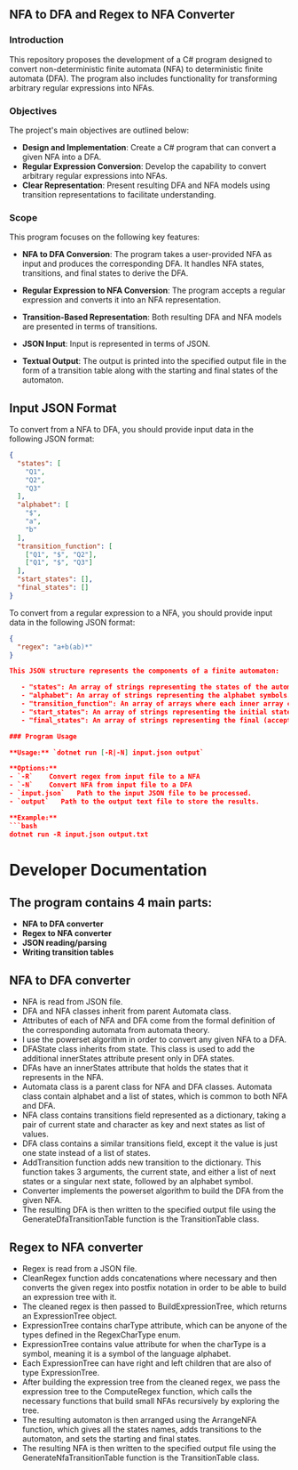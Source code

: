 ## NFA to DFA and Regex to NFA Converter

### Introduction

This repository proposes the development of a C# program designed to convert non-deterministic finite automata (NFA) to deterministic finite automata (DFA). The program also includes functionality for transforming arbitrary regular expressions into NFAs.

### Objectives

The project's main objectives are outlined below:

- **Design and Implementation**: Create a C# program that can convert a given NFA into a DFA.
- **Regular Expression Conversion**: Develop the capability to convert arbitrary regular expressions into NFAs.
- **Clear Representation**: Present resulting DFA and NFA models using transition representations to facilitate understanding.

### Scope

This program focuses on the following key features:

- **NFA to DFA Conversion**: The program takes a user-provided NFA as input and produces the corresponding DFA. It handles NFA states, transitions, and final states to derive the DFA.

- **Regular Expression to NFA Conversion**: The program accepts a regular expression and converts it into an NFA representation.

- **Transition-Based Representation**: Both resulting DFA and NFA models are presented in terms of transitions.

- **JSON Input**: Input is represented in terms of JSON.

- **Textual Output**: The output is printed into the specified output file in the form of a transition
table along with the starting and final states of the automaton.

## Input JSON Format

To convert from a NFA to DFA, you should provide input data in the following JSON format:

```json
{
  "states": [
    "Q1",
    "Q2",
    "Q3"
  ],
  "alphabet": [
    "$",
    "a",
    "b"
  ],
  "transition_function": [
    ["Q1", "$", "Q2"],
    ["Q1", "$", "Q3"]
  ],
  "start_states": [],
  "final_states": []
}
```

To convert from a regular expression to a NFA, you should provide input data in the following JSON format:
```json
{
  "regex": "a+b(ab)*"
}

This JSON structure represents the components of a finite automaton:

   - "states": An array of strings representing the states of the automaton.
   - "alphabet": An array of strings representing the alphabet symbols.
   - "transition_function": An array of arrays where each inner array consists of three strings: the current state, the input symbol, and the next state (transition function).
   - "start_states": An array of strings representing the initial states.
   - "final_states": An array of strings representing the final (accepting) states.

### Program Usage

**Usage:** `dotnet run [-R|-N] input.json output`

**Options:**
- `-R`    Convert regex from input file to a NFA
- `-N`    Convert NFA from input file to a DFA
- `input.json`   Path to the input JSON file to be processed.
- `output`   Path to the output text file to store the results.

**Example:**
```bash
dotnet run -R input.json output.txt
```
#
# Developer Documentation
## The program contains 4 main parts:
- **NFA to DFA converter**
- **Regex to NFA converter**
- **JSON reading/parsing**
- **Writing transition tables**

## NFA to DFA converter
- NFA is read from JSON file.
- DFA and NFA classes inherit from parent Automata class.
- Attributes of each of NFA and DFA come from the formal definition of the corresponding automata from automata theory.
- I use the powerset algorithm in order to convert any given NFA to a DFA. 
- DFAState class inherits from state. This class is used to add the additional innerStates attribute present only in DFA states.
- DFAs have an innerStates attribute that holds the states that it represents in the NFA.
- Automata class is a parent class for NFA and DFA classes. Automata class contain alphabet and a list of states, which is common to both NFA and DFA.
- NFA class contains transitions field represented as a dictionary, taking a pair of current state and character as key and next states as list of values.
- DFA class contains a similar transitions field, except it the value is just one state instead of a list of states.
- AddTransition function adds new transition to the dictionary. This function takes 3 arguments, the current state, and either a list of next states or a singular next state, followed by an alphabet symbol.
- Converter implements the powerset algorithm to build the DFA from the given NFA.
- The resulting DFA is then written to the specified output file using the GenerateDfaTransitionTable function is the TransitionTable class.

## Regex to NFA converter
- Regex is read from a JSON file.
- CleanRegex function adds concatenations where necessary and then converts the given regex into postfix notation in order to be able to build an expression tree with it.
- The cleaned regex is then passed to BuildExpressionTree, which returns an ExpressionTree object.
- ExpressionTree contains charType attribute, which can be anyone of the types defined in the RegexCharType enum.
- ExpressionTree contains value attribute for when the charType is a symbol, meaning it is a symbol of the language alphabet.
- Each ExpressionTree can have right and left children that are also of type ExpressionTree.
- After building the expression tree from the cleaned regex, we pass the expression tree to the ComputeRegex function, which calls the necessary functions that build small NFAs recursively by exploring the tree.
- The resulting automaton is then arranged using the ArrangeNFA function, which gives all the states names, adds transitions to the automaton, and sets the starting and final states.
- The resulting NFA is then written to the specified output file using the GenerateNfaTransitionTable function is the TransitionTable class.





